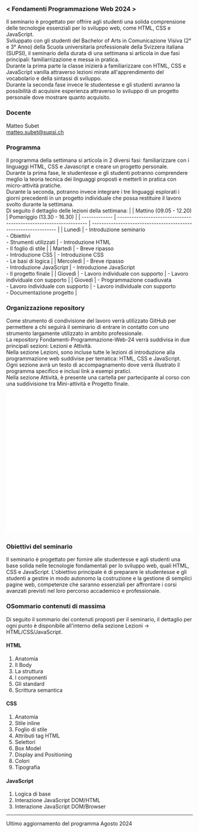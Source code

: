 ### < Fondamenti Programmazione Web 2024 >
Il seminario è progettato per offrire agli studenti una solida comprensione delle tecnologie essenziali per lo sviluppo web, come HTML, CSS e JavaScript.<br>
Sviluppato con gli studenti del Bachelor of Arts in Comunicazione Visiva (2° e 3° Anno) della Scuola universitaria professionale della Svizzera italiana (SUPSI), il seminario della durata di una settimana si articola in due fasi principali: familiarrizazione e messa in pratica.<br>
Durante la prima parte la classe inizierà a familiarizzare con HTML, CSS e JavaScript vanilla attraverso lezioni mirate all'apprendimento del vocabolario e della sintassi di sviluppo.<br>
Durante la seconda fase invece le studentesse e gli studenti avranno la possibilità di acquisire esperienza attraverso lo sviluppo di un progetto personale dove mostrare quanto acquisito.

### Docente
Matteo Subet<br>
matteo.subet@supsi.ch

### Programma
Il programma della settimana si articola in 2 diversi fasi: familiarizzare con i linguaggi HTML, CSS e Javascript e creare un progetto personale.<br>
Durante la prima fase, le studentesse e gli studenti potranno comprendere meglio la teoria tecnica dei linguaggi proposti e metterli in pratica con micro-attività pratiche.<br>
Durante la seconda, potranno invece integrare i tre linguaggi esplorati i giorni precedenti in un progetto individuale che possa restituire il lavoro svolto durante la settimana.<br>
Di seguito il dettaglio delle lezioni della settimana:
|               | Mattino (09.05 - 12.20)                                           | Pomeriggio (13.30 - 16.30)                                      |
| ------------- | ----------------------------------------------------------------- | --------------------------------------------------------------- |
| Lunedì        | - Introduzione seminario<br>- Obiettivi<br>- Strumenti utilizzati | - Introduzione HTML<br>- Il foglio di stile                     |
| Martedì       | - Breve ripasso<br>- Introduzione CSS                             | - Introduzione CSS<br>- Le basi di logica                       |
| Mercoledì     | - Breve ripasso<br>- Introduzione JavaScript                      | - Introduzione JavaScript<br>- Il progetto finale               |
| Giovedì       | - Lavoro individuale con supporto                                 | - Lavoro individuale con supporto                               |
| Giovedì       | - Programmazione coadiuvata<br>- Lavoro individuale con supporto  | - Lavoro individuale con supporto<br>- Documentazione progetto  |

### Organizzazione repository
Come strumento di condivisione del lavoro verrà utilizzato GitHub per permettere a chi seguirà il seminario di entrare in contatto con uno strumento largamente utilizzato in ambito professionale.<br>
La repository Fondamenti-Programmazione-Web-24 verrà suddivisa in due principali sezioni: Lezioni e Attività.<br>
Nella sezione Lezioni, sono incluse tutte le lezioni di introduzione alla programmazione web suddivise per tematica: HTML, CSS e JavaScript. Ogni sezione avrà un testo di accompagnamento dove verrà illustrato il programma specifico e inclusi link a esempi pratici.<br>
Nella sezione Attività, è presente una cartella per partecipante al corso con una suddivisione tra Mini-attività e Progetto finale.<br>
<picture>
  <source media="(prefers-color-scheme: dark)" srcset="Treemap_GithubRepo_CV_White.png">
  <source media="(prefers-color-scheme: light)" srcset="Treemap_GithubRepo_CV_Black.png">
  <img alt="Organizzazione Repository Fondamenti-Programmazione-Web-24" src="Treemap_GithubRepo_CV_White.png">
</picture>

### Obiettivi del seminario
Il seminario è progettato per fornire alle studentesse e agli studenti una base solida nelle tecnologie fondamentali per lo sviluppo web, quali HTML, CSS e JavaScript.
L'obiettivo principale è di preparare le studentesse e gli studenti a gestire in modo autonomo la costruzione e la gestione di semplici pagine web, competenze che saranno essenziali per affrontare i corsi avanzati previsti nel loro percorso accademico e professionale.

### OSommario contenuti di massima
Di seguito il sommario dei contenuti proposti per il seminario, il dettaglio per ogni punto è disponibile all'interno della sezione Lezioni -> HTML/CSS/JavaScript.
#### HTML
1. Anatomia
2. Il Body
3. La struttura
4. I componenti
5. Gli standard
6. Scrittura semantica
#### CSS
1. Anatomia
2. Stile inline
3. Foglio di stile
4. Attributi tag HTML
5. Selettori
6. Box Model
7. Display and Positioning
8. Colori
9. Tipografia
#### JavaScript
1. Logica di base
2. Interazione JavaScript DOM/HTML
3. Interazione JavaScript DOM/Browser

----

Ultimo aggiornamento del programma Agosto 2024
